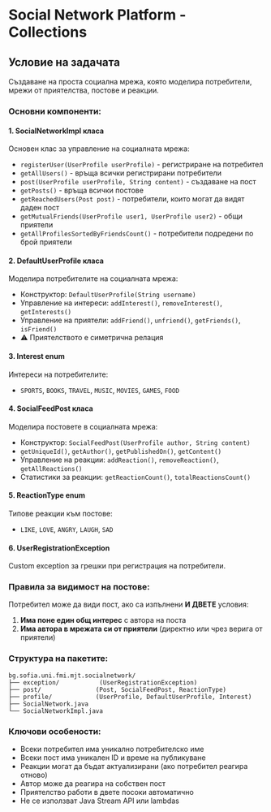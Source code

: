 # Social Network Platform - Collections

## Условие на задачата

Създаване на проста социална мрежа, която моделира потребители, мрежи от приятелства, постове и реакции.

### Основни компоненти:

#### 1. SocialNetworkImpl класа
Основен клас за управление на социалната мрежа:
- `registerUser(UserProfile userProfile)` - регистриране на потребител
- `getAllUsers()` - връща всички регистрирани потребители
- `post(UserProfile userProfile, String content)` - създаване на пост
- `getPosts()` - връща всички постове
- `getReachedUsers(Post post)` - потребители, които могат да видят даден пост
- `getMutualFriends(UserProfile user1, UserProfile user2)` - общи приятели
- `getAllProfilesSortedByFriendsCount()` - потребители подредени по брой приятели

#### 2. DefaultUserProfile класа
Моделира потребителите на социалната мрежа:
- Конструктор: `DefaultUserProfile(String username)`
- Управление на интереси: `addInterest()`, `removeInterest()`, `getInterests()`
- Управление на приятели: `addFriend()`, `unfriend()`, `getFriends()`, `isFriend()`
- ⚠️ Приятелството е симетрична релация

#### 3. Interest enum
Интереси на потребителите:
- `SPORTS`, `BOOKS`, `TRAVEL`, `MUSIC`, `MOVIES`, `GAMES`, `FOOD`

#### 4. SocialFeedPost класа
Моделира постовете в социалната мрежа:
- Конструктор: `SocialFeedPost(UserProfile author, String content)`
- `getUniqueId()`, `getAuthor()`, `getPublishedOn()`, `getContent()`
- Управление на реакции: `addReaction()`, `removeReaction()`, `getAllReactions()`
- Статистики за реакции: `getReactionCount()`, `totalReactionsCount()`

#### 5. ReactionType enum
Типове реакции към постове:
- `LIKE`, `LOVE`, `ANGRY`, `LAUGH`, `SAD`

#### 6. UserRegistrationException
Custom exception за грешки при регистрация на потребители.

### Правила за видимост на постове:
Потребител може да види пост, ако са изпълнени **И ДВЕТЕ** условия:
1. **Има поне един общ интерес** с автора на поста
2. **Има автора в мрежата си от приятели** (директно или чрез верига от приятели)

### Структура на пакетите:
```
bg.sofia.uni.fmi.mjt.socialnetwork/
├── exception/           (UserRegistrationException)
├── post/               (Post, SocialFeedPost, ReactionType)
├── profile/            (UserProfile, DefaultUserProfile, Interest)
├── SocialNetwork.java
└── SocialNetworkImpl.java
```

### Ключови особености:
- Всеки потребител има уникално потребителско име
- Всеки пост има уникален ID и време на публикуване
- Реакции могат да бъдат актуализирани (ако потребител реагира отново)
- Автор може да реагира на собствен пост
- Приятелство работи в двете посоки автоматично
- Не се използват Java Stream API или lambdas
